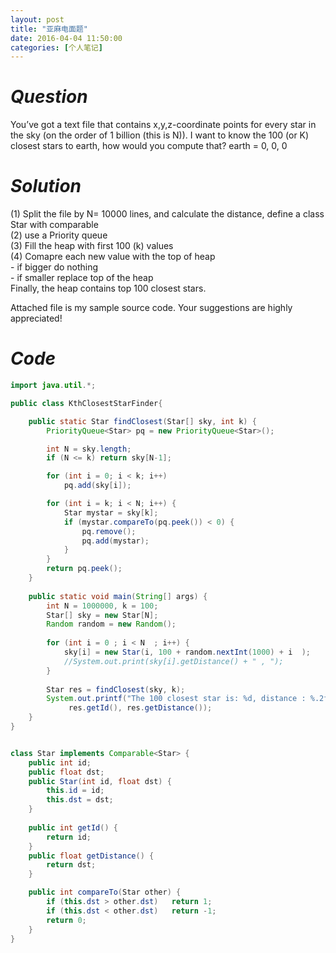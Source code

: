 ```yaml
---
layout: post
title: "亚麻电面题"
date: 2016-04-04 11:50:00
categories: [个人笔记]
---
```


# *Question*

You’ve got a text file that contains x,y,z-coordinate points for every star in the sky (on the order of 1 billion (this is N)). I
want to know the 100 (or K) closest stars to earth, how would you compute that? earth = 0, 0, 0

# *Solution*  
(1) Split the file by N= 10000 lines,  and calculate the distance, define a class Star with comparable  
(2) use a Priority queue  
(3) Fill the heap with first 100 (k) values  
(4) Comapre each new value with the top of heap  
     -  if bigger do nothing  
     -  if smaller replace top of the heap  
Finally, the heap contains top 100 closest stars.   

Attached file is my sample source code. Your suggestions are highly appreciated!  


# *Code*
```java 
import java.util.*;

public class KthClosestStarFinder{

    public static Star findClosest(Star[] sky, int k) {
        PriorityQueue<Star> pq = new PriorityQueue<Star>();

        int N = sky.length;
        if (N <= k) return sky[N-1];

        for (int i = 0; i < k; i++)
            pq.add(sky[i]);

        for (int i = k; i < N; i++) {
            Star mystar = sky[k];
            if (mystar.compareTo(pq.peek()) < 0) {
                pq.remove();
                pq.add(mystar);
            }
        }
        return pq.peek();
    }
    
    public static void main(String[] args) {
        int N = 1000000, k = 100;
        Star[] sky = new Star[N];
        Random random = new Random();
        
        for (int i = 0 ; i < N  ; i++) {
            sky[i] = new Star(i, 100 + random.nextInt(1000) + i  );
            //System.out.print(sky[i].getDistance() + " , ");
        }
        
        Star res = findClosest(sky, k);
        System.out.printf("The 100 closest star is: %d, distance : %.2f",
             res.getId(), res.getDistance());
    }
}


class Star implements Comparable<Star> {
    public int id;
    public float dst;
    public Star(int id, float dst) {
        this.id = id;
        this.dst = dst;
    }
    
    public int getId() {
        return id;
    }
    public float getDistance() {
        return dst;
    }

    public int compareTo(Star other) {
        if (this.dst > other.dst) 	return 1;
        if (this.dst < other.dst) 	return -1;
        return 0;
    }
} 
```